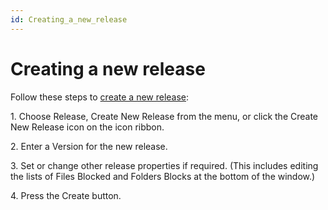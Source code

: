 ```yaml
---
id: Creating_a_new_release
---
```


# Creating a new release

Follow these steps to [create a new release](/Continuous_delivery/Understanding_USoft_Delivery_Manager/Release_trees.md):

1. Choose Release, Create New Release from the menu, or click the Create New Release icon on the icon ribbon.

2. Enter a Version for the new release.

3. Set or change other release properties if required. (This includes editing the lists of Files Blocked and Folders Blocks at the bottom of the window.)

4. Press the Create button.